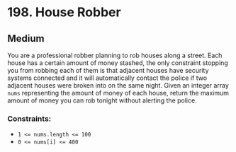 # 198. House Robber

## Medium

You are a professional robber planning to rob houses along a street. Each house has a certain amount of money stashed,
the only constraint stopping you from robbing each of them is that adjacent houses have security systems connected and
it will automatically contact the police if two adjacent houses were broken into on the same night. Given an integer
array `nums` representing the amount of money of each house, return the maximum amount of money you can rob tonight
without alerting the police.

### Constraints:

- `1 <= nums.length <= 100`
- `0 <= nums[i] <= 400`
